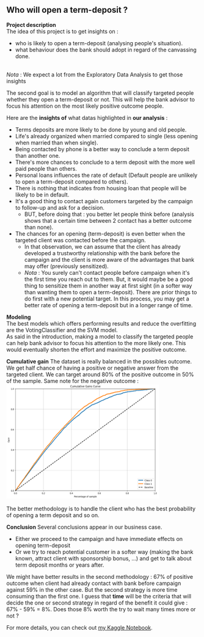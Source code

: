 ## Who will open a term-deposit ?

**Project description** <br>
The idea of this project is to get insights on :<br>
- who is likely to open a term-deposit (analysing people's situation).<br>
- what behaviour does the bank should adopt in regard of the canvassing done.

<br>*Nota* : We expect a lot from the Exploratory Data Analysis to get those insights

The second goal is to model an algorithm that will classify targeted people whether they open a term-deposit or not. This will help the bank advisor to focus his attention on the most likely positive outcome people. 

Here are the **insights of** what datas highlighted in **our analysis** :

- Terms deposits are more likely to be done by young and old people.
- Life's already organized when married compared to single (less opening when married than when single).
- Being contacted by phone is a better way to conclude a term deposit than another one.
- There's more chances to conclude to a term deposit with the more well paid people than others.
- Personal loans influences the rate of default (Default people are unlikely to open a term-deposit compared to others).
- There is nothing that indicates from housing loan that people will be likely to be in default.
- It's a good thing to contact again customers targeted by the campaign to follow-up and ask for a decision.
  + BUT, before doing that : you better let people think before (analysis shows that a certain time between 2 contact has a better outcome than none).
- The chances for an opening (term-deposit) is even better when the targeted client was contacted before the campaign.
  + In that observation, we can assume that the client has already developed a trustworthy relationship with the bank before the campaign and the client is more aware of the advantages that bank may offer (previously sensitized).
  + *Nota* : You surely can't contact people before campaign when it's the first time you reach out to them. But, it would maybe be a good thing to sensitize them in another way at first sight (in a softer way than wanting them to open a term-deposit). There are prior things to do first with a new potential target. In this process, you may get a better rate of opening a term-deposit but in a longer range of time.

**Modeling**<br>
The best models which offers performing results and reduce the overfitting are the VotingClassifier and the SVM model.<br>
As said in the introduction, making a model to classify the targeted people can help bank advisor to focus his attention to the more likely one. This would eventually shorten the effort and maximize the positive outcome. 

**Cumulative gain**
The dataset is really balanced in the possibles outcome. We get half chance of having a positive or negative answer from the targeted client. We can target around 80% of the positive outcome in 50% of the sample. Same note for the negative outcome :<br> 
<img src="images/cumulative_gain_bank.PNG?raw=true" width="400" height="300"/>

The better methodology is to handle the client who has the best probability of opening a term deposit and so on.

 **Conclusion**
 Several conclusions appear in our business case. <br>
 - Either we proceed to the campaign and have immediate effects on opening term-deposit
 - Or we try to reach potential customer in a softer way (making the bank known, attract client with sponsorship bonus, ...) and get to talk about term deposit months or years after.

We might have better results in the second methodology : 67% of positive outcome when client had already contact with bank before campaign against 59% in the other case. But the second strategy is more time consuming than the first one. 
I guess that **time** will be the criteria that will decide the one or second strategy in regard of the benefit it could give : 
67% - 59% = 8%. Does those 8% worth the try to wait many times more or not ?  

For more details, you can check out [my Kaggle Notebook](https://www.kaggle.com/code/stphanedrihem/will-they-open-a-term-deposit/).

